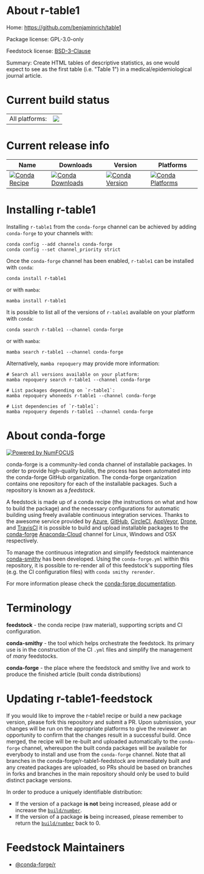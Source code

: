 About r-table1
==============

Home: https://github.com/benjaminrich/table1

Package license: GPL-3.0-only

Feedstock license: [BSD-3-Clause](https://github.com/conda-forge/r-table1-feedstock/blob/main/LICENSE.txt)

Summary: Create HTML tables of descriptive statistics, as one would expect to see as the first table (i.e. "Table 1") in a medical/epidemiological journal article.

Current build status
====================


<table><tr><td>All platforms:</td>
    <td>
      <a href="https://dev.azure.com/conda-forge/feedstock-builds/_build/latest?definitionId=10248&branchName=main">
        <img src="https://dev.azure.com/conda-forge/feedstock-builds/_apis/build/status/r-table1-feedstock?branchName=main">
      </a>
    </td>
  </tr>
</table>

Current release info
====================

| Name | Downloads | Version | Platforms |
| --- | --- | --- | --- |
| [![Conda Recipe](https://img.shields.io/badge/recipe-r--table1-green.svg)](https://anaconda.org/conda-forge/r-table1) | [![Conda Downloads](https://img.shields.io/conda/dn/conda-forge/r-table1.svg)](https://anaconda.org/conda-forge/r-table1) | [![Conda Version](https://img.shields.io/conda/vn/conda-forge/r-table1.svg)](https://anaconda.org/conda-forge/r-table1) | [![Conda Platforms](https://img.shields.io/conda/pn/conda-forge/r-table1.svg)](https://anaconda.org/conda-forge/r-table1) |

Installing r-table1
===================

Installing `r-table1` from the `conda-forge` channel can be achieved by adding `conda-forge` to your channels with:

```
conda config --add channels conda-forge
conda config --set channel_priority strict
```

Once the `conda-forge` channel has been enabled, `r-table1` can be installed with `conda`:

```
conda install r-table1
```

or with `mamba`:

```
mamba install r-table1
```

It is possible to list all of the versions of `r-table1` available on your platform with `conda`:

```
conda search r-table1 --channel conda-forge
```

or with `mamba`:

```
mamba search r-table1 --channel conda-forge
```

Alternatively, `mamba repoquery` may provide more information:

```
# Search all versions available on your platform:
mamba repoquery search r-table1 --channel conda-forge

# List packages depending on `r-table1`:
mamba repoquery whoneeds r-table1 --channel conda-forge

# List dependencies of `r-table1`:
mamba repoquery depends r-table1 --channel conda-forge
```


About conda-forge
=================

[![Powered by
NumFOCUS](https://img.shields.io/badge/powered%20by-NumFOCUS-orange.svg?style=flat&colorA=E1523D&colorB=007D8A)](https://numfocus.org)

conda-forge is a community-led conda channel of installable packages.
In order to provide high-quality builds, the process has been automated into the
conda-forge GitHub organization. The conda-forge organization contains one repository
for each of the installable packages. Such a repository is known as a *feedstock*.

A feedstock is made up of a conda recipe (the instructions on what and how to build
the package) and the necessary configurations for automatic building using freely
available continuous integration services. Thanks to the awesome service provided by
[Azure](https://azure.microsoft.com/en-us/services/devops/), [GitHub](https://github.com/),
[CircleCI](https://circleci.com/), [AppVeyor](https://www.appveyor.com/),
[Drone](https://cloud.drone.io/welcome), and [TravisCI](https://travis-ci.com/)
it is possible to build and upload installable packages to the
[conda-forge](https://anaconda.org/conda-forge) [Anaconda-Cloud](https://anaconda.org/)
channel for Linux, Windows and OSX respectively.

To manage the continuous integration and simplify feedstock maintenance
[conda-smithy](https://github.com/conda-forge/conda-smithy) has been developed.
Using the ``conda-forge.yml`` within this repository, it is possible to re-render all of
this feedstock's supporting files (e.g. the CI configuration files) with ``conda smithy rerender``.

For more information please check the [conda-forge documentation](https://conda-forge.org/docs/).

Terminology
===========

**feedstock** - the conda recipe (raw material), supporting scripts and CI configuration.

**conda-smithy** - the tool which helps orchestrate the feedstock.
                   Its primary use is in the construction of the CI ``.yml`` files
                   and simplify the management of *many* feedstocks.

**conda-forge** - the place where the feedstock and smithy live and work to
                  produce the finished article (built conda distributions)


Updating r-table1-feedstock
===========================

If you would like to improve the r-table1 recipe or build a new
package version, please fork this repository and submit a PR. Upon submission,
your changes will be run on the appropriate platforms to give the reviewer an
opportunity to confirm that the changes result in a successful build. Once
merged, the recipe will be re-built and uploaded automatically to the
`conda-forge` channel, whereupon the built conda packages will be available for
everybody to install and use from the `conda-forge` channel.
Note that all branches in the conda-forge/r-table1-feedstock are
immediately built and any created packages are uploaded, so PRs should be based
on branches in forks and branches in the main repository should only be used to
build distinct package versions.

In order to produce a uniquely identifiable distribution:
 * If the version of a package **is not** being increased, please add or increase
   the [``build/number``](https://docs.conda.io/projects/conda-build/en/latest/resources/define-metadata.html#build-number-and-string).
 * If the version of a package **is** being increased, please remember to return
   the [``build/number``](https://docs.conda.io/projects/conda-build/en/latest/resources/define-metadata.html#build-number-and-string)
   back to 0.

Feedstock Maintainers
=====================

* [@conda-forge/r](https://github.com/conda-forge/r/)

